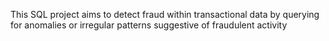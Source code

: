 This SQL project aims to detect fraud within transactional data by querying for anomalies or irregular patterns suggestive of fraudulent activity
